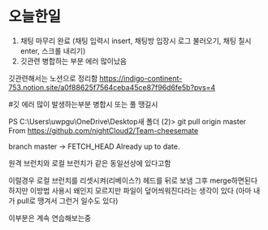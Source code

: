 # 오늘한일

1. 채팅 마무리 완료 (채팅 입력시 insert, 채팅방 입장시 로그 불러오기, 채팅 칠시 enter, 스크롤 내리기)
2. 깃관련 병합하는 부분 에러 많이났음

깃관련해서는 노션으로 정리함
https://indigo-continent-753.notion.site/a0f88625f7564ceba45ce87f96d6fe5b?pvs=4

#깃 에러 많이 발생하는부분
병합시 또는 풀 땡길시

PS C:\Users\uwpgu\OneDrive\Desktop새 폴더 (2)> git pull origin master
From https://github.com/nightCloud2/Team-cheesemate

branch master -> FETCH_HEAD
Already up to date.

원격 브런치와 로컬 브런치가 같은 동일선상에 있다고함

이럴경우 로컬 브런치를 리셋시켜(리베이스?) 헤드를 뒤로 보냄
그후 merge하면된다 하지만 이방법 사용시 왜인지 모르지만 파일이 덮어씌워진다라는 생각이 있다
(아마 내가 pull로 땡겨서 그런거 일수도 있다)

이부분은 계속 연습해보는중
